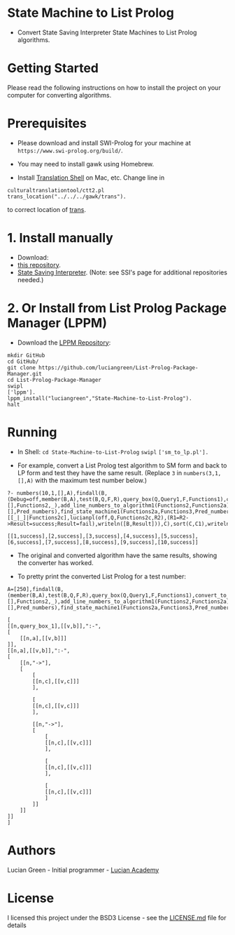 # State Machine to List Prolog

* Convert State Saving Interpreter State Machines to List Prolog algorithms.


# Getting Started

Please read the following instructions on how to install the project on your computer for converting algorithms.

# Prerequisites

* Please download and install SWI-Prolog for your machine at `https://www.swi-prolog.org/build/`.

* You may need to install gawk using Homebrew.

* Install <a href="https://github.com/soimort/translate-shell">Translation Shell</a> on Mac, etc.
Change line in
```
culturaltranslationtool/ctt2.pl
trans_location("../../../gawk/trans").
```
to correct location of <a href="https://github.com/soimort/translate-shell">trans</a>.

# 1. Install manually

* Download:
* <a href="https://github.com/luciangreen/State-Machine-to-List-Prolog">this repository</a>.
* <a href="https://github.com/luciangreen/SSI">State Saving Interpreter</a>. (Note: see SSI's page for additional repositories needed.)

# 2. Or Install from List Prolog Package Manager (LPPM)

* Download the <a href="https://github.com/luciangreen/List-Prolog-Package-Manager">LPPM Repository</a>:

```
mkdir GitHub
cd GitHub/
git clone https://github.com/luciangreen/List-Prolog-Package-Manager.git
cd List-Prolog-Package-Manager
swipl
['lppm'].
lppm_install("luciangreen","State-Machine-to-List-Prolog").
halt
```

# Running

* In Shell:
`cd State-Machine-to-List-Prolog`
`swipl`
`['sm_to_lp.pl'].`

* For example, convert a List Prolog test algorithm to SM form and  back to LP form and test they have the same result.  (Replace `3` in `numbers(3,1,[],A)` with the  maximum test number below.)

```
?- numbers(10,1,[],A),findall(B,(Debug=off,member(B,A),test(B,Q,F,R),query_box(Q,Query1,F,Functions1),convert_to_grammar_part1(Functions1,[],Functions2,_),add_line_numbers_to_algorithm1(Functions2,Functions2a),find_pred_numbers(Functions2a,[],Pred_numbers),find_state_machine1(Functions2a,Functions3,Pred_numbers),sm_to_lp(Functions3,Functions2b),lucianpl(Debug,Q,F,R1),Functions2b=[[_|_]|Functions2c],lucianpl(off,Q,Functions2c,R2),(R1=R2->Result=success;Result=fail),writeln([B,Result])),C),sort(C,C1),writeln(C1).

[[1,success],[2,success],[3,success],[4,success],[5,success],[6,success],[7,success],[8,success],[9,success],[10,success]]
```

* The original and converted algorithm have the same results, showing the converter has worked.

* To pretty print the converted List Prolog for a test number:

```
A=[250],findall(B,(member(B,A),test(B,Q,F,R),query_box(Q,Query1,F,Functions1),convert_to_grammar_part1(Functions1,[],Functions2,_),add_line_numbers_to_algorithm1(Functions2,Functions2a),find_pred_numbers(Functions2a,[],Pred_numbers),find_state_machine1(Functions2a,Functions3,Pred_numbers),sm_to_lp(Functions3,Functions2b),pp0(Functions2,Functions21),writeln(Functions21),pp0(Functions2b,Functions2b1),writeln(Functions2b1)),C).

[
[[n,query_box_1],[[v,b]],":-",
[
	[[n,a],[[v,b]]]
]],
[[n,a],[[v,b]],":-",
[
	[[n,"->"],
	[
		[
		[[n,c],[[v,c]]]
		],

		[
		[[n,c],[[v,c]]]
		],

		[[n,"->"],
		[
			[
			[[n,c],[[v,c]]]
			],

			[
			[[n,c],[[v,c]]]
			],

			[
			[[n,c],[[v,c]]]
			]
		]]
	]]
]]
]
```

# Authors

Lucian Green - Initial programmer - <a href="https://www.lucianacademy.com/">Lucian Academy</a>

# License

I licensed this project under the BSD3 License - see the <a href="LICENSE">LICENSE.md</a> file for details

